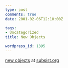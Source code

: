 ```yaml
---
type: post
comments: true
date: 2001-02-06T12:10:00Z

tags:
- Uncategorized
title: New Objects

wordpress_id: 1395
---
```


[new objects](http://subsist.org) at [subsist.org](http://www.subsist.org)
